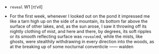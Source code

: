 - `reveal` W1 [rɪˈvil]



-  For the first week, whenever I looked out on the pond it impressed me like a tarn high up on the side of a mountain, its bottom far above the surface of other lakes, and, as the sun arose, I saw it throwing off its nightly clothing of mist, and here and there, by degrees, its soft ripples or its smooth reflecting surface was `reveal`ed, while the mists, like ghosts, were stealthily withdrawing in every direction into the woods, as at the breaking up of some nocturnal conventicle —— walden